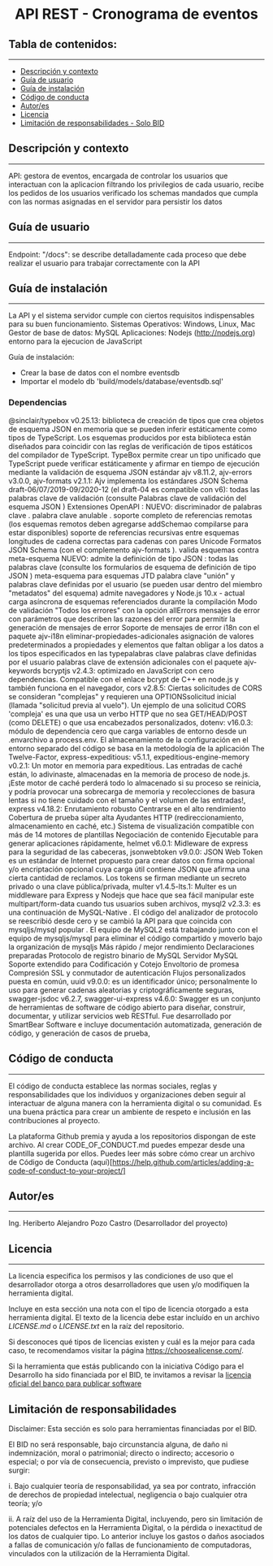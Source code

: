 <h1 align="center"> API REST - Cronograma de eventos</h1>

## Tabla de contenidos:

---

-   [Descripción y contexto](#descripción-y-contexto)
-   [Guía de usuario](#guía-de-usuario)
-   [Guía de instalación](#guía-de-instalación)
-   [Código de conducta](#código-de-conducta)
-   [Autor/es](#autores)
-   [Licencia](#licencia)
-   [Limitación de responsabilidades - Solo BID](#limitación-de-responsabilidades)

## Descripción y contexto

---

API: gestora de eventos, encargada de controlar los usuarios que interactuan con la aplicacion filtrando los privilegios de cada usuario, recibe los pedidos de los usuarios verificado los schemas mandados que cumpla con las normas asignadas en el servidor para persistir los datos

## Guía de usuario

---

Endpoint: "/docs": se describe detalladamente cada proceso que debe realizar el usuario para trabajar correctamente con la API

## Guía de instalación

---

La API y el sistema servidor cumple con ciertos requisitos indispensables para su buen funcionamiento.
Sistemas Operativos: Windows, Linux, Mac
Gestor de base de datos: MySQL
Aplicaciones: Nodejs (http://nodejs.org) entorno para la ejecucion de JavaScript

Guía de instalación:

-   Crear la base de datos con el nombre eventsdb
-   Importar el modelo db 'build/models/database/eventsdb.sql'

### Dependencias

@sinclair/typebox v0.25.13: biblioteca de creación de tipos que crea objetos de esquema JSON en memoria que se pueden inferir estáticamente como tipos de TypeScript. Los esquemas producidos por esta biblioteca están diseñados para coincidir con las reglas de verificación de tipos estáticos del compilador de TypeScript. TypeBox permite crear un tipo unificado que TypeScript puede verificar estáticamente y afirmar en tiempo de ejecución mediante la validación de esquema JSON estándar
ajv v8.11.2,
ajv-errors v3.0.0,
ajv-formats v2.1.1: Ajv implementa los estándares JSON Schema draft-06/07/2019-09/2020-12 (el draft-04 es compatible con v6):
todas las palabras clave de validación (consulte Palabras clave de validación del esquema JSON )
Extensiones OpenAPI :
NUEVO: discriminador de palabras clave .
palabra clave anulable .
soporte completo de referencias remotas (los esquemas remotos deben agregarse addSchemao compilarse para estar disponibles)
soporte de referencias recursivas entre esquemas
longitudes de cadena correctas para cadenas con pares Unicode
Formatos JSON Schema (con el complemento ajv-formats ).
valida esquemas contra meta-esquema
NUEVO: admite la definición de tipo JSON :
todas las palabras clave (consulte los formularios de esquema de definición de tipo JSON )
meta-esquema para esquemas JTD
palabra clave "unión" y palabras clave definidas por el usuario (se pueden usar dentro del miembro "metadatos" del esquema)
admite navegadores y Node.js 10.x - actual
carga asíncrona de esquemas referenciados durante la compilación
Modo de validación "Todos los errores" con la opción allErrors
mensajes de error con parámetros que describen las razones del error para permitir la generación de mensajes de error
Soporte de mensajes de error i18n con el paquete ajv-i18n
eliminar-propiedades-adicionales
asignación de valores predeterminados a propiedades y elementos que faltan
obligar a los datos a los tipos especificados en las typepalabras clave
palabras clave definidas por el usuario
palabras clave de extensión adicionales con el paquete ajv-keywords
bcryptjs v2.4.3: optimizado en JavaScript con cero dependencias. Compatible con el enlace bcrypt de C++ en node.js y también funciona en el navegador,
cors v2.8.5: Ciertas solicitudes de CORS se consideran "complejas" y requieren una OPTIONSsolicitud inicial (llamada "solicitud previa al vuelo"). Un ejemplo de una solicitud CORS 'compleja' es una que usa un verbo HTTP que no sea GET/HEAD/POST (como DELETE) o que usa encabezados personalizados,
dotenv: v16.0.3: módulo de dependencia cero que carga variables de entorno desde un .envarchivo a process.env. El almacenamiento de la configuración en el entorno separado del código se basa en la metodología de la aplicación The Twelve-Factor,
express-expeditious: v5.1.1,
expeditious-engine-memory v0.2.1: Un motor en memoria para expeditious. Las entradas de caché están, lo adivinaste, almacenadas en la memoria de proceso de node.js. ¡Este motor de caché perderá todo lo almacenado si su proceso se reinicia, y podría provocar una sobrecarga de memoria y recolecciones de basura lentas si no tiene cuidado con el tamaño y el volumen de las entradas!,
express v4.18.2:
Enrutamiento robusto
Centrarse en el alto rendimiento
Cobertura de prueba súper alta
Ayudantes HTTP (redireccionamiento, almacenamiento en caché, etc.)
Sistema de visualización compatible con más de 14 motores de plantillas
Negociación de contenido
Ejecutable para generar aplicaciones rápidamente,
helmet v6.0.1: Midleware de express para la seguridad de las cabeceras,
jsonwebtoken v9.0.0: JSON Web Token es un estándar de Internet propuesto para crear datos con firma opcional y/o encriptación opcional cuya carga útil contiene JSON que afirma una cierta cantidad de reclamos. Los tokens se firman mediante un secreto privado o una clave pública/privada,
multer v1.4.5-lts.1: Multer es un middleware para Express y Nodejs que hace que sea fácil manipular este multipart/form-data cuando tus usuarios suben archivos,
mysql2 v2.3.3: es una continuación de MySQL-Native . El código del analizador de protocolo se reescribió desde cero y se cambió la API para que coincida con mysqljs/mysql popular . El equipo de MySQL2 está trabajando junto con el equipo de mysqljs/mysql para eliminar el código compartido y moverlo bajo la organización de mysqljs
Más rápido / mejor rendimiento
Declaraciones preparadas
Protocolo de registro binario de MySQL
Servidor MySQL
Soporte extendido para Codificación y Cotejo
Envoltorio de promesa
Compresión
SSL y conmutador de autenticación
Flujos personalizados
puesta en común,
uuid v9.0.0: es un identificador único; personalmente lo uso para generar cadenas aleatorias y criptográficamente seguras,
swagger-jsdoc v6.2.7,
swagger-ui-express v4.6.0: Swagger es un conjunto de herramientas de software de código abierto para diseñar, construir, documentar, y utilizar servicios web RESTful. Fue desarrollado por SmartBear Software e incluye documentación automatizada, generación de código, y generación de casos de prueba,

## Código de conducta

---

El código de conducta establece las normas sociales, reglas y responsabilidades que los individuos y organizaciones deben seguir al interactuar de alguna manera con la herramienta digital o su comunidad. Es una buena práctica para crear un ambiente de respeto e inclusión en las contribuciones al proyecto.

La plataforma Github premia y ayuda a los repositorios dispongan de este archivo. Al crear CODE_OF_CONDUCT.md puedes empezar desde una plantilla sugerida por ellos. Puedes leer más sobre cómo crear un archivo de Código de Conducta (aquí)[https://help.github.com/articles/adding-a-code-of-conduct-to-your-project/]

## Autor/es

---

Ing. Heriberto Alejandro Pozo Castro (Desarrollador del proyecto)

## Licencia

---

La licencia especifica los permisos y las condiciones de uso que el desarrollador otorga a otros desarrolladores que usen y/o modifiquen la herramienta digital.

Incluye en esta sección una nota con el tipo de licencia otorgado a esta herramienta digital. El texto de la licencia debe estar incluído en un archivo _LICENSE.md_ o _LICENSE.txt_ en la raíz del repositorio.

Si desconoces qué tipos de licencias existen y cuál es la mejor para cada caso, te recomendamos visitar la página https://choosealicense.com/.

Si la herramienta que estás publicando con la iniciativa Código para el Desarrollo ha sido financiada por el BID, te invitamos a revisar la [licencia oficial del banco para publicar software](https://github.com/EL-BID/Plantilla-de-repositorio/blob/master/LICENSE.md)

## Limitación de responsabilidades

Disclaimer: Esta sección es solo para herramientas financiadas por el BID.

El BID no será responsable, bajo circunstancia alguna, de daño ni indemnización, moral o patrimonial; directo o indirecto; accesorio o especial; o por vía de consecuencia, previsto o imprevisto, que pudiese surgir:

i. Bajo cualquier teoría de responsabilidad, ya sea por contrato, infracción de derechos de propiedad intelectual, negligencia o bajo cualquier otra teoría; y/o

ii. A raíz del uso de la Herramienta Digital, incluyendo, pero sin limitación de potenciales defectos en la Herramienta Digital, o la pérdida o inexactitud de los datos de cualquier tipo. Lo anterior incluye los gastos o daños asociados a fallas de comunicación y/o fallas de funcionamiento de computadoras, vinculados con la utilización de la Herramienta Digital.
